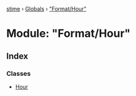 [stime](../README.md) › [Globals](../globals.md) › ["Format/Hour"](_format_hour_.md)

# Module: "Format/Hour"

## Index

### Classes

* [Hour](../classes/_format_hour_.hour.md)

